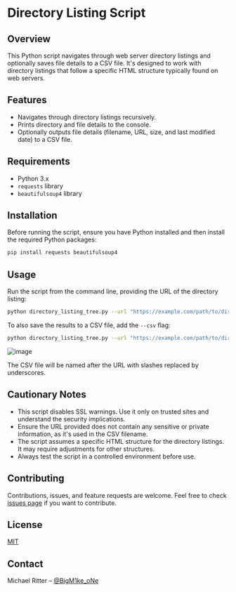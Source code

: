 # Directory Listing Script

## Overview
This Python script navigates through web server directory listings and optionally saves file details to a CSV file. It's designed to work with directory listings that follow a specific HTML structure typically found on web servers.

## Features
- Navigates through directory listings recursively.
- Prints directory and file details to the console.
- Optionally outputs file details (filename, URL, size, and last modified date) to a CSV file.

## Requirements
- Python 3.x
- `requests` library
- `beautifulsoup4` library

## Installation
Before running the script, ensure you have Python installed and then install the required Python packages:

```bash
pip install requests beautifulsoup4
```

## Usage
Run the script from the command line, providing the URL of the directory listing:

```bash
python directory_listing_tree.py --url "https://example.com/path/to/directory"
```

To also save the results to a CSV file, add the `--csv` flag:

```bash
python directory_listing_tree.py --url "https://example.com/path/to/directory" --csv
```

![image](https://github.com/michiiii/directory-listing-tree/assets/12173974/289d0441-ab44-4b33-83fd-8e2141dacc2f)


The CSV file will be named after the URL with slashes replaced by underscores.

## Cautionary Notes
- This script disables SSL warnings. Use it only on trusted sites and understand the security implications.
- Ensure the URL provided does not contain any sensitive or private information, as it's used in the CSV filename.
- The script assumes a specific HTML structure for the directory listings. It may require adjustments for other structures.
- Always test the script in a controlled environment before use.

## Contributing
Contributions, issues, and feature requests are welcome. Feel free to check [issues page](https://github.com/michiiii/directory-listing-tree/issues) if you want to contribute.

## License
[MIT](https://choosealicense.com/licenses/mit/)

## Contact
Michael Ritter – [@BigM1ke_oNe](https://twitter.com/BigM1ke_oNe)
